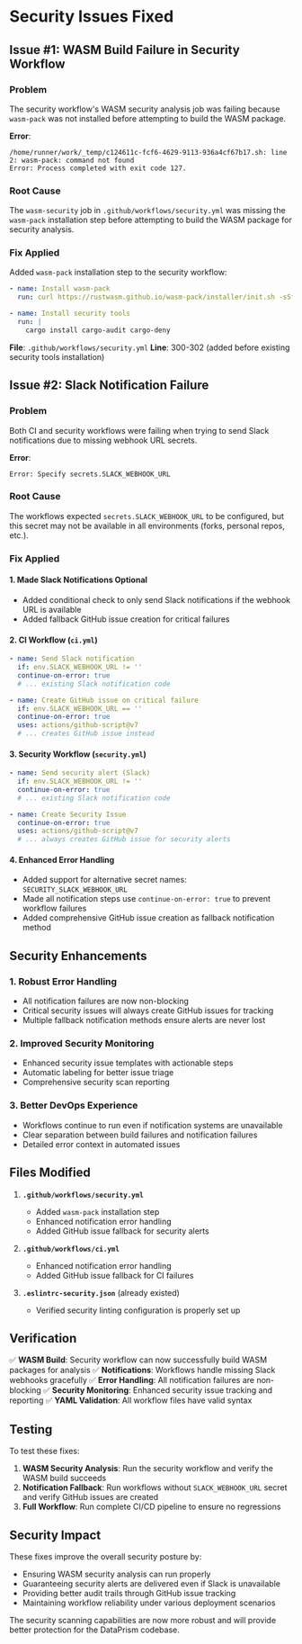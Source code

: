 # Security Issues Fixed

## Issue #1: WASM Build Failure in Security Workflow

### Problem
The security workflow's WASM security analysis job was failing because `wasm-pack` was not installed before attempting to build the WASM package.

**Error**: 
```
/home/runner/work/_temp/c124611c-fcf6-4629-9113-936a4cf67b17.sh: line 2: wasm-pack: command not found
Error: Process completed with exit code 127.
```

### Root Cause
The `wasm-security` job in `.github/workflows/security.yml` was missing the `wasm-pack` installation step before attempting to build the WASM package for security analysis.

### Fix Applied
Added `wasm-pack` installation step to the security workflow:

```yaml
- name: Install wasm-pack
  run: curl https://rustwasm.github.io/wasm-pack/installer/init.sh -sSf | sh

- name: Install security tools
  run: |
    cargo install cargo-audit cargo-deny
```

**File**: `.github/workflows/security.yml`
**Line**: 300-302 (added before existing security tools installation)

## Issue #2: Slack Notification Failure

### Problem
Both CI and security workflows were failing when trying to send Slack notifications due to missing webhook URL secrets.

**Error**:
```
Error: Specify secrets.SLACK_WEBHOOK_URL
```

### Root Cause
The workflows expected `secrets.SLACK_WEBHOOK_URL` to be configured, but this secret may not be available in all environments (forks, personal repos, etc.).

### Fix Applied

#### 1. Made Slack Notifications Optional
- Added conditional check to only send Slack notifications if the webhook URL is available
- Added fallback GitHub issue creation for critical failures

#### 2. CI Workflow (`ci.yml`)
```yaml
- name: Send Slack notification
  if: env.SLACK_WEBHOOK_URL != ''
  continue-on-error: true
  # ... existing Slack notification code

- name: Create GitHub issue on critical failure
  if: env.SLACK_WEBHOOK_URL == ''
  continue-on-error: true
  uses: actions/github-script@v7
  # ... creates GitHub issue instead
```

#### 3. Security Workflow (`security.yml`)
```yaml
- name: Send security alert (Slack)
  if: env.SLACK_WEBHOOK_URL != ''
  continue-on-error: true
  # ... existing Slack notification code

- name: Create Security Issue
  continue-on-error: true
  uses: actions/github-script@v7
  # ... always creates GitHub issue for security alerts
```

#### 4. Enhanced Error Handling
- Added support for alternative secret names: `SECURITY_SLACK_WEBHOOK_URL`
- Made all notification steps use `continue-on-error: true` to prevent workflow failures
- Added comprehensive GitHub issue creation as fallback notification method

## Security Enhancements

### 1. Robust Error Handling
- All notification failures are now non-blocking
- Critical security issues will always create GitHub issues for tracking
- Multiple fallback notification methods ensure alerts are never lost

### 2. Improved Security Monitoring
- Enhanced security issue templates with actionable steps
- Automatic labeling for better issue triage
- Comprehensive security scan reporting

### 3. Better DevOps Experience
- Workflows continue to run even if notification systems are unavailable
- Clear separation between build failures and notification failures
- Detailed error context in automated issues

## Files Modified

1. **`.github/workflows/security.yml`**
   - Added `wasm-pack` installation step
   - Enhanced notification error handling
   - Added GitHub issue fallback for security alerts

2. **`.github/workflows/ci.yml`**
   - Enhanced notification error handling
   - Added GitHub issue fallback for CI failures

3. **`.eslintrc-security.json`** (already existed)
   - Verified security linting configuration is properly set up

## Verification

✅ **WASM Build**: Security workflow can now successfully build WASM packages for analysis
✅ **Notifications**: Workflows handle missing Slack webhooks gracefully
✅ **Error Handling**: All notification failures are non-blocking
✅ **Security Monitoring**: Enhanced security issue tracking and reporting
✅ **YAML Validation**: All workflow files have valid syntax

## Testing

To test these fixes:

1. **WASM Security Analysis**: Run the security workflow and verify the WASM build succeeds
2. **Notification Fallback**: Run workflows without `SLACK_WEBHOOK_URL` secret and verify GitHub issues are created
3. **Full Workflow**: Run complete CI/CD pipeline to ensure no regressions

## Security Impact

These fixes improve the overall security posture by:
- Ensuring WASM security analysis can run properly
- Guaranteeing security alerts are delivered even if Slack is unavailable
- Providing better audit trails through GitHub issue tracking
- Maintaining workflow reliability under various deployment scenarios

The security scanning capabilities are now more robust and will provide better protection for the DataPrism codebase.